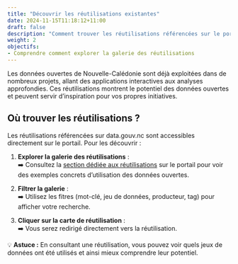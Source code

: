 ```yaml
---
title: "Découvrir les réutilisations existantes"
date: 2024-11-15T11:18:12+11:00
draft: false
description: "Comment trouver les réutilisations référencées sur le portail"
weight: 2
objectifs:
- Comprendre comment explorer la galerie des réutilisations
---
```



Les données ouvertes de Nouvelle-Calédonie sont déjà exploitées dans de nombreux projets, allant des applications interactives aux analyses approfondies. Ces réutilisations montrent le potentiel des données ouvertes et peuvent servir d’inspiration pour vos propres initiatives.

## Où trouver les réutilisations ?
Les réutilisations référencées sur data.gouv.nc sont accessibles directement sur le portail. Pour les découvrir :

1. **Explorer la galerie des réutilisations** :  
➡️ Consultez la [section dédiée aux réutilisations](https://data.gouv.nc/pages/les-reutilisations) sur le portail pour voir des exemples concrets d’utilisation des données ouvertes.  

2. **Filtrer la galerie** :  
➡️ Utilisez les fitres (mot-clé, jeu de données, producteur, tag) pour afficher votre recherche.  

3. **Cliquer sur la carte de réutilisation** :  
➡️ Vous serez redirigé directement vers la réutilisation.  

💡 **Astuce :** En consultant une réutilisation, vous pouvez voir quels jeux de données ont été utilisés et ainsi mieux comprendre leur potentiel.